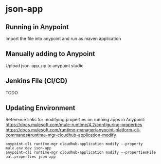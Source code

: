 # json-app

## Running in Anypoint
Import the file into anypoint and run as maven application

## Manually adding to Anypoint
Upload json-app.zip to anypoint studio

## Jenkins File (CI/CD)
TODO

## Updating Environment
Reference links for modifying properties on running apps in Anypoint:
https://docs.mulesoft.com/mule-runtime/4.2/configuring-properties
https://docs.mulesoft.com/runtime-manager/anypoint-platform-cli-commands#runtime-mgr-cloudhub-application-modify

```plaintext
anypoint-cli runtime-mgr cloudhub-application modify --property mule.env:dev json-app
anypoint-cli runtime-mgr cloudhub-application modify --propertiesFile uat.properties json-app
```
